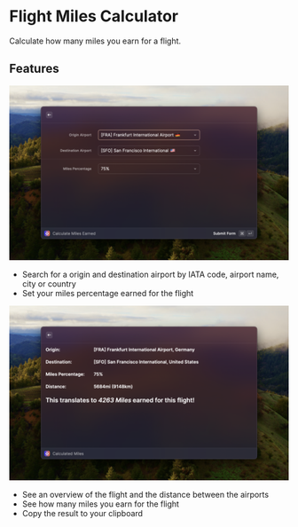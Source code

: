 # Flight Miles Calculator

Calculate how many miles you earn for a flight.

## Features

![Search](metadata/flight-miles-calculator-1.png)

- Search for a origin and destination airport by IATA code, airport name, city or country
- Set your miles percentage earned for the flight

![Result](metadata/flight-miles-calculator-2.png)

- See an overview of the flight and the distance between the airports
- See how many miles you earn for the flight
- Copy the result to your clipboard